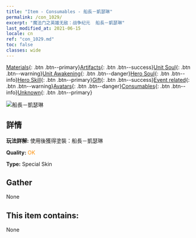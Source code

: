 ```yaml
---
title: "Item - Consumables - 船長－凱瑟琳"
permalink: /con_1029/
excerpt: "魔法门之英雄无敌：战争纪元  船長－凱瑟琳"
last_modified_at: 2021-06-15
locale: cn
ref: "con_1029.md"
toc: false
classes: wide
---
```

 [Materials](/ItemsCN/){: .btn .btn--primary}[Artifacts](/ItemsCN/Artifacts/){: .btn .btn--success}[Unit Soul](/ItemsCN/UnitSoul/){: .btn .btn--warning}[Unit Awakening](/ItemsCN/UnitAwakening/){: .btn .btn--danger}[Hero Soul](/ItemsCN/HeroSoul/){: .btn .btn--info}[Hero Skill](/ItemsCN/HeroSkill/){: .btn .btn--primary}[Gift](/ItemsCN/Gift/){: .btn .btn--success}[Event related](/ItemsCN/Events/){: .btn .btn--warning}[Avatars](/ItemsCN/Avatars/){: .btn .btn--danger}[Consumables](/ItemsCN/Consumables/){: .btn .btn--info}[Unknown](/ItemsCN/Unknown/){: .btn .btn--primary}

 ![船長－凱瑟琳](/images/h/h_Catherine6.jpg)

## 詳情
 **玩法詳解:** 使用後獲得塗裝：船長－凱瑟琳

 **Quality:** <span style="color: #FF8C00">OK</span>

 **Type:** Special Skin

## Gather

  None

## This item contains:

  None

